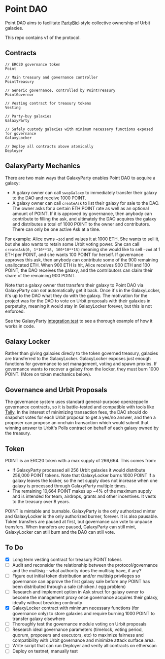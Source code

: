 # Point DAO

Point DAO aims to facilitate [PartyBid](https://github.com/PartyDAO/partybid)-style collective ownership of Urbit galaxies.

This repo contains v1 of the protocol.

## Contracts

```
// ERC20 governance token
Point

// Main treasury and governance controller
PointTreasury

// Generic governance, controlled by PointTreasury
PointGovernor

// Vesting contract for treasury tokens
Vesting

// Party-buy galaxies
GalaxyParty

// Safely custody galaxies with minimum necessary functions exposed for governance
GalaxyLocker

// Deploy all contracts above atomically
Deployer
```

## GalaxyParty Mechanics

There are two main ways that GalaxyParty enables Point DAO to acquire a galaxy:
 - A galaxy owner can call `swapGalaxy` to immediately transfer their galaxy to the DAO and receive 1000 POINT.
 - A galaxy owner can call `createAsk` to list their galaxy for sale to the DAO. The owner asks for a certain ETH:POINT rate as well as an optional amount of POINT. If it is approved by governance, then anybody can contribute to filling the ask, and ultimately the DAO acquires the galaxy and distributes a total of 1000 POINT to the owner and contributors. There can only be one active Ask at a time.
 
For example: Alice owns `~zod` and values it at 1000 ETH. She wants to sell it, but she also wants to retain some Urbit voting power. She can call `createAsk(0, 1*10**18, 100*10**18)` meaning she would like to sell `~zod` at 1 ETH per POINT, and she wants 100 POINT for herself. If governance approves this ask, then anybody can contribute some of the 900 remaining unallocated ETH. When 900 ETH is hit, Alice receives 900 ETH and 100 POINT, the DAO receives the galaxy, and the contributors can claim their share of the remaining 900 POINT.

Note that a galaxy owner that transfers their galaxy to Point DAO via GalaxyParty *can not* automatically get it back. Once it's in the GalaxyLocker, it's up to the DAO what they do with the galaxy. The motivation for the project was for the DAO to vote on Urbit proposals with their galaxies in perpetuity, meaning it would stay in GalaxyLocker forever, but this is not enforced.

See the GalaxyParty [integration test](https://github.com/jgeary/point-dao-contracts/blob/master/contracts/test/GalaxyParty.integration.t.sol) to see a thorough example of how it works in code.

## Galaxy Locker

Rather than giving galaxies direcly to the token governed treasury, galaxies are transferred to the GalaxyLocker. GalaxyLocker exposes just enough functions for governance to set management, voting and spawn proxies. If governance wants to recover a galaxy from the locker, they must burn 1000 POINT. (More on token mechanics below).

## Governance and Urbit Proposals
The governance system uses standard general-purpose openzeppelin governance contracts, so it is battle-tested and compatible with tools like [Tally](https://www.withtally.com/). In the interest of minimizing transaction fees, the DAO should do snapshot votes for each Urbit proposal to get a yes/no answer, and then a proposer can propose an onchain transaction which would submit that winning answer to Urbit's Polls contract on behalf of each galaxy owned by the treasury.

## Token
POINT is an ERC20 token with a max supply of 266,664. This comes from:

- If GalaxyParty processed all 256 Urbit galaxies it would distribute 256,000 POINT tokens. Note that GalaxyLocker burns 1000 POINT if a galaxy leaves the locker, so the net supply does not increase when one galaxy is processed through GalaxyParty multiple times.
- The remaining 10,664 POINT makes up ~4% of the maximum supply and is intended for team, airdrops, grants and other incentives. It vests to the treasury over 8 years.

POINT is mintable and burnable. GalaxyParty is the only authorized minter and GalaxyLocker is the only authorized burner, forever. It is also pausable. Token transfers are paused at first, but governance can vote to unpause transfers. When transfers are paused, GalaxyParty can still mint, GalaxyLocker can still burn and the DAO can still vote. 

## To Do
- [x] Long term vesting contract for treasury POINT tokens
- [ ] Audit and reconsider the relationship between the protocol/governance and the multisig - what authority does the multisig have, if any? 
- [ ] Figure out initial token distribution and/or multisig privileges so governance can approve the first galaxy sale before any POINT has been distributed through a sale (chicken / egg problem)
- [ ] Research and implement option in Ask struct for galaxy owner to become the management proxy once governance acquires their galaxy, ideally without breaking continuity
- [x] GalaxyLocker contract with minimum necessary functions (for governance only) to store galaxies and require burning 1000 POINT to transfer galaxy elsewhere
- [ ] Thoroughly test the governance module voting on Urbit proposals
- [ ] Research ideal governance parameters (timelock, voting period, quorum, proposers and executors, etc) to maximize fairness and compatibility with Urbit governance and minimize attack surface area.
- [ ] Write script that can run Deployer and verify all contracts on etherscan
- [ ] Deploy on testnet, manually test
